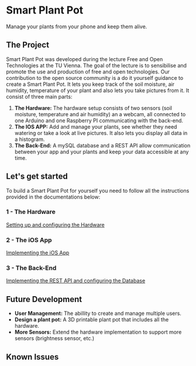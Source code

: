 # Smart Plant Pot
Manage your plants from your phone and keep them alive.

## The Project
Smart Plant Pot was developed during the lecture Free and Open Technologies at the TU Vienna. The goal of the lecture is to sensibilise and promote the use and production of free and open technologies. Our contribution to the open source community is a do it yourself guidance to create a Smart Plant Pot. It lets you keep track of the soil moisture, air humidity, temperature of your plant and also lets you take pictures from it. It consist of three main parts:

1. **The Hardware:** The hardware setup consists of two sensors (soil moisture, temperature and air humidity) an a webcam, all connected to one Arduino and one Raspberry PI communicating with the back-end.
2. **The IOS APP:** Add and manage your plants, see whether they need watering or take a look at live pictures. It also lets you display all data in a histogram.
3. **The Back-End:** A mySQL database and a REST API allow communication between your app and your plants and keep your data accessible at any time.

## Let's get started
To build a Smart Plant Pot for yourself you need to follow all the instructions provided in the documentations below:

### 1 - The Hardware
[Setting up and configuring the Hardware](https://github.com/FeliziusV/SmartPod-Hardware-Side)

### 2 - The iOS App
[Implementing the iOS App](https://github.com/antizwiebel/SmartPot_iOS)

### 3 - The Back-End
[Implementing the REST API and configuring the Database](https://github.com/Snuu101/Smart-Plant-Pot-Back-End)

## Future Development
- **User Management:** The abillity to create and manage multiple users. 
- **Design a plant pot:** A 3D printable plant pot that includes all the hardware.
- **More Sensors:** Extend the hardware implementation to support more sensors (brightness sensor, etc.)

## Known Issues
